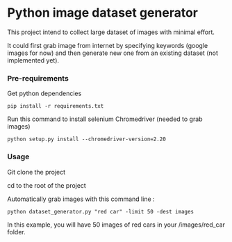 # Python image dataset generator

This project intend to collect large dataset of images with minimal effort.

It could first grab image from internet by specifying keywords (google images for now) and then generate new one from an existing dataset (not implemented yet).

### Pre-requirements

Get python dependencies

`pip install -r requirements.txt`

Run this command to install selenium Chromedriver (needed to grab images)

`python setup.py install --chromedriver-version=2.20`

### Usage

Git clone the project

cd to the root of the project

Automatically grab images with this command line :

`python dataset_generator.py "red car" -limit 50 -dest images`
    
In this example, you will have 50 images of red cars in your /images/red_car folder. 
